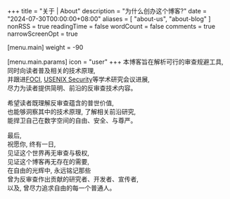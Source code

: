 +++
title = "关于 | About"
description = "为什么创办这个博客?"
date = "2024-07-30T00:00:00+08:00"
aliases = [ "about-us", "about-blog" ]
nonRSS = true
readingTime = false
wordCount = false
comments = true
narrowScreenOpt = true

[menu.main]
weight = -90

  [menu.main.params]
  icon = "user"
+++
本博客旨在解析可行的审查规避工具,  
同时向读者普及相关的技术原理,  
并跟进[FOCI](https://foci.community/), [USENIX Security](https://www.usenix.org/conference/usenixsecurity24)等学术研究会议进展,  
尽力为读者提供简明、前沿的反审查技术内容。

希望读者既理解反审查蕴含的普世价值,  
也能够洞察其中的技术原理, 了解相关前沿研究,  
能捍卫自己在数字空间的自由、安全、与尊严。  

最后,  
祝愿你, 终有一日,  
见证这个世界再无审查与极权,  
见证这个博客再无存在的需要,  
在自由的光辉中, 永远铭记那些  
曾为反审查作出贡献的研究者、开发者、宣传者,  
以及, 曾尽力追求自由的每一个普通人。
